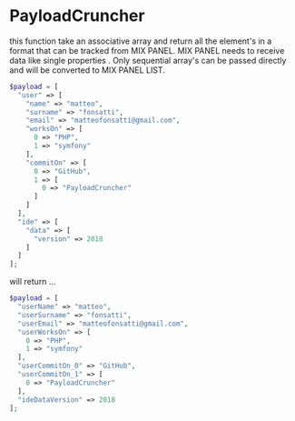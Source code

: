# PayloadCruncher
this function take an associative array and return all the element's in a format that can be tracked from MIX PANEL.
MIX PANEL needs to receive data like single properties . Only sequential array's can be passed directly and will be converted to MIX PANEL LIST. 

```PHP
$payload = [
  "user" => [
    "name" => "matteo",
    "surname" => "fonsatti",
    "email" => "matteofonsatti@gmail.com",
    "worksOn" => [
      0 => "PHP",
      1 => "symfony"
    ],
    "commitOn" => [
      0 => "GitHub",
      1 => [
        0 => "PayloadCruncher"
      ]
    ]
  ],
  "ide" => [
    "data" => [
      "version" => 2018
    ]
  ]
];
```

will return ...

```PHP
$payload = [
  "userName" => "matteo",
  "userSurname" => "fonsatti",
  "userEmail" => "matteofonsatti@gmail.com",
  "userWorksOn" => [
    0 => "PHP",
    1 => "symfony"
  ],
  "userCommitOn_0" => "GitHub",
  "userCommitOn_1" => [
    0 => "PayloadCruncher"
  ],
  "ideDataVersion" => 2018
];
```

